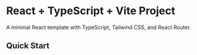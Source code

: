 # React + TypeScript + Vite Project

A minimal React template with TypeScript, Tailwind CSS, and React Router.

## Quick Start
